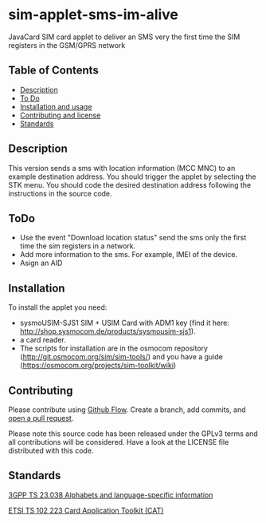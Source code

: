 # sim-applet-sms-im-alive
JavaCard SIM card applet to deliver an SMS very the first time the SIM registers in the GSM/GPRS network


## Table of Contents

- [Description](#description)
- [To Do](#todo)
- [Installation and usage](#installation)
- [Contributing and license](#contributing)
- [Standards](#standards)

## Description

This version sends a sms with location information (MCC MNC) to an example destination address. You should trigger the applet by selecting the STK menu. You should code the desired destination address following the instructions in the source code.


## ToDo

- Use the event "Download location status" send the sms only the first time the sim registers in a network.
- Add more information to the sms. For example, IMEI of the device.
- Asign an AID

## Installation

To install the applet you need:
- sysmoUSIM-SJS1 SIM + USIM Card with ADM1 key (find it here: http://shop.sysmocom.de/products/sysmousim-sjs1).
- a card reader.
- The scripts for installation are in the osmocom repository (http://git.osmocom.org/sim/sim-tools/) and you have a guide (https://osmocom.org/projects/sim-toolkit/wiki)


## Contributing

Please contribute using [Github Flow](https://guides.github.com/introduction/flow/). Create a branch, add commits, and [open a pull request](https://github.com/fraction/readme-boilerplate/compare/).

Please note this source code has been released under the GPLv3 terms and all contributions will be considered. Have a look at the LICENSE file distributed with this code.


## Standards

[3GPP TS 23.038 Alphabets and language-specific information](https://portal.3gpp.org/desktopmodules/Specifications/SpecificationDetails.aspx?specificationId=745)

[ETSI TS 102 223 Card Application Toolkit (CAT) ](https://www.etsi.org/deliver/etsi_ts/102200_102299/102223/14.00.00_60/ts_102223v140000p.pdf)


